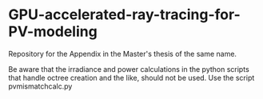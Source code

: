 # GPU-accelerated-ray-tracing-for-PV-modeling
Repository for the Appendix in the Master's thesis of the same name.

Be aware that the irradiance and power calculations in the python scripts that handle octree creation and the like, should not be used. Use the script pvmismatchcalc.py
